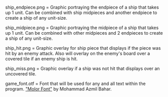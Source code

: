 ship_endpiece.png = Graphic portraying the endpiece of a ship that takes up 1 unit. Can be combined with ship midpieces
and another endpiece to create a ship of any unit-size.

ship_midpiece.png = Graphic portraying the midpiece of a ship that takes up 1 unit. Can be combined with other midpieces
and 2 endpieces to create a ship of any unit-size.

ship_hit.png = Graphic overlay for ship piece that displays if the piece was hit by an enemy attack. Also will overlay on
the enemy's board over a covered tile if an enemy ship is hit.

ship_miss.png = Graphic overlay if a ship was not hit that displays over an uncovered tile. 

game_font.otf = Font that will be used for any and all text within the program. <a href="https://www.dafont.com/molor.font">"Molor Font"</a> by Mohammad Azmil Bahar. 
